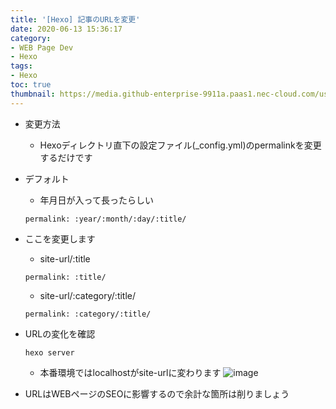 ```yaml
---
title: '[Hexo] 記事のURLを変更'
date: 2020-06-13 15:36:17
category:
- WEB Page Dev
- Hexo
tags:
- Hexo
toc: true
thumbnail: https://media.github-enterprise-9911a.paas1.nec-cloud.com/user/11/files/dd1dd280-ad8b-11ea-8807-e89852f3b1cc
---
```


<!-- toc -->

- 変更方法
    - Hexoディレクトリ直下の設定ファイル(_config.yml)のpermalinkを変更するだけです

- デフォルト
    - 年月日が入って長ったらしい
    ```
    permalink: :year/:month/:day/:title/ 
    ```
- ここを変更します
    - site-url/:title
    ```
    permalink: :title/ 
    ```
    - site-url/:category/:title/
    ```
    permalink: :category/:title/
    ```

- URLの変化を確認
    ```
    hexo server
    ```
    - 本番環境ではlocalhostがsite-urlに変わります
    ![image](https://media.github-enterprise-9911a.paas1.nec-cloud.com/user/11/files/d8f0b580-ad89-11ea-9383-719c966598e3)

- URLはWEBページのSEOに影響するので余計な箇所は削りましょう
